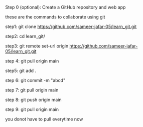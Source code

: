 Step 0 (optional): Create a GitHub repository and web app

























these are the commands to collaborate using git

step1:   git clone https://github.com/sameer-jafar-05/learn_git.git

step2:   cd learn_git/

step3:   git remote set-url origin https://github.com/sameer-jafar-05/learn_git.git


step 4:  git pull origin main

step5:  git add .

step 6:  git commit -m "abcd"

step 7:  git pull origin main

step 8:  git push origin main

step 9: git pull origin main

you donot have to pull everytime now 